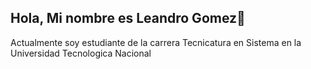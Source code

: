 ## Hola, Mi nombre es Leandro Gomez👋

Actualmente soy estudiante de la carrera Tecnicatura en Sistema en la Universidad Tecnologica Nacional
